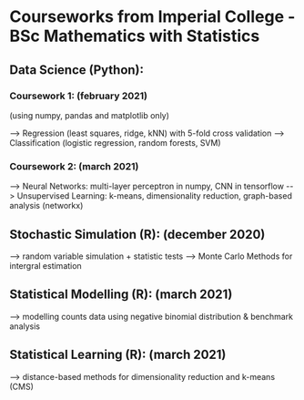 # Courseworks from Imperial College - BSc Mathematics with Statistics

## Data Science (Python):

### Coursework 1: (february 2021)

(using numpy, pandas and matplotlib only)

--> Regression (least squares, ridge, kNN) with 5-fold cross validation
--> Classification (logistic regression, random forests, SVM)


### Coursework 2: (march 2021)

--> Neural Networks: multi-layer perceptron in numpy, CNN in tensorflow
--> Unsupervised Learning: k-means, dimensionality reduction, graph-based analysis (networkx)

## Stochastic Simulation (R): (december 2020)

--> random variable simulation + statistic tests
--> Monte Carlo Methods for intergral estimation 

## Statistical Modelling (R): (march 2021)

--> modelling counts data using negative binomial distribution & benchmark analysis

## Statistical Learning (R): (march 2021)

--> distance-based methods for dimensionality reduction and k-means (CMS)
